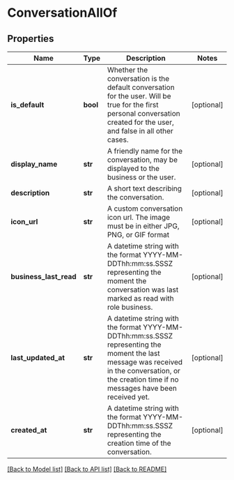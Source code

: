 # ConversationAllOf

## Properties
Name | Type | Description | Notes
------------ | ------------- | ------------- | -------------
**is_default** | **bool** | Whether the conversation is the default conversation for the user. Will be true for the first personal conversation created for the user, and false in all other cases.  | [optional] 
**display_name** | **str** | A friendly name for the conversation, may be displayed to the business or the user.  | [optional] 
**description** | **str** | A short text describing the conversation. | [optional] 
**icon_url** | **str** | A custom conversation icon url. The image must be in either JPG, PNG, or GIF format | [optional] 
**business_last_read** | **str** | A datetime string with the format YYYY-MM-DDThh:mm:ss.SSSZ representing the moment the conversation was last marked as read with role business.  | [optional] 
**last_updated_at** | **str** | A datetime string with the format YYYY-MM-DDThh:mm:ss.SSSZ representing the moment the last message was received in the conversation, or the creation time if no messages have been received yet.  | [optional] 
**created_at** | **str** | A datetime string with the format YYYY-MM-DDThh:mm:ss.SSSZ representing the creation time of the conversation.  | [optional] 

[[Back to Model list]](../README.md#documentation-for-models) [[Back to API list]](../README.md#documentation-for-api-endpoints) [[Back to README]](../README.md)


